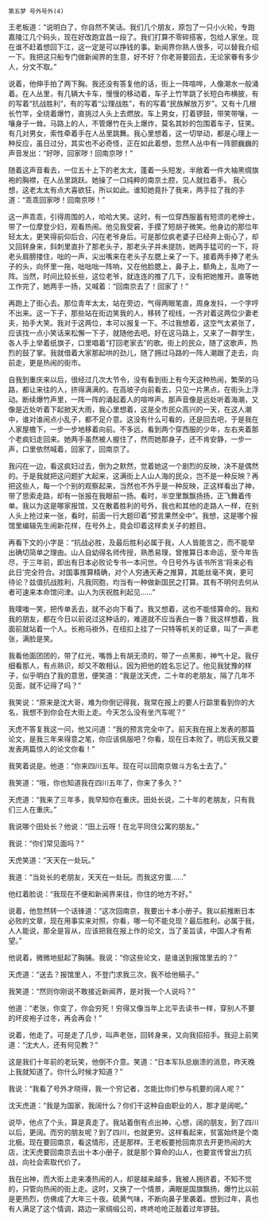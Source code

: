     第五梦 号外号外(4) 

   王老板道：“说明白了，你自然不笑话。我们几个朋友，原包了一只小火轮，专跑嘉陵江几个码头，现在好改跑宜昌一段了。我们打算不零碎搭客，包给人家坐。现在谁不赶着想回下江，这一定是可以挣钱的事。新闻界你熟人很多，可以替我介绍一下。我把这只船专门做新闻界的生意，好不好？你老哥要回去，无论家眷有多少人，分文不取。”

   说着，他伸手拍了两下胸。我还没有答复他的话，街上一阵喧哗，人像潮水一般涌着。在人丛里，有几辆大卡车，慢慢的移动着，车子上竹竿跳了长短白布横披，有的写着“抗战胜利”，有的写着“公理战胜”，有的写着“民族解放万岁”。又有十几根长竹竿，全绕着爆竹，直挑过人头上去燃放。车上男女，打着锣鼓，带笑带嚷，一嚷身子一耸。马路上的人，不管爆竹在头上爆炸，莫名其妙的包围着车子，狂笑。有几对男女，索性牵着手在人丛里跳舞。我心里想着，这一切举动，都是心理上一种反应，虽日过分，其实也不必奇怪，正在如此着想，忽然人丛中有一阵颤巍巍的声音发出：“好哕，回家哕！回南京哕！”

   随着这声音看去，一位五十上下的老太太，蓬着一头短发，半敞着一件大袖黑绸旗袍的胸襟，在人丛里跳跃。她操了一口纯粹的南京土腔，见人就拉着手。 我心想，这老太太有点大喜欲狂，所以如此。谁知她竟扑了我来，两手拉了我的手道：“乖乖回家哕！回南京哕！”

   这一声乖乖，引得周围的人，哈哈大笑。这时，有一位穿西服蓄有短须的老绅士，带了一位摩登少妇，观看热闹。他见我受窘，手摸了短胡子微笑。他身边的那位年轻太太，更笑得前仰后合，闪在老爷身后。可是那位疯老婆子已经奔上街心了，却又回转身来，斜刺里直扑了那老头子，那老头子并未提防，她两手猛可的一下，将老头肩膀搂住，咄的一声，尖出嘴来在老头子左腮上亲了一下。接着两手捧了老头子的头，向怀里一拖，咄咄咄一阵响，又在他脸腮上，鼻子上，额角上，乱吻了一阵。当然，时间比较长些，这位老爷，就连连的推了几下，没有把她推开。直等她工作完了，她两手一扬，又喊着：“回南京去了！回家了！”

   再跑上了街心去。那位青年太太，站在旁边，气得两眼笔直，周身发抖，一个字哼不出来。这一下子，那些站在街边笑我的人，移转了视线，一齐对着这两位少妻老夫，拍手大笑。我对于这两位，本可以报复一下。不过我想着，这空气太紧张了，应该找一点小笑话来松懈一下子，就随他去吧。好在这马路上，又来了一群学生，各人手上举着纸旗子，口里唱着“打回老家去”的歌。街上的民众，随了这歌声，热烈的鼓了掌。我就借着大家那起哄的劲儿，随了拥过马路的一阵人潮跟了走去，向前走，更是热闹的街市。

   自我到重庆来以后，很经过几次大节令，没有看到街上有今天这种热闹，繁荣的马路，都让来往的人，挤得满满的。在高坡子向前看去，只见一片黑点，在街头上浮动。断续爆竹声里，一阵一阵的涌起着人的喧哗声。那声音像是远处听着海潮，又像是近处听着下起掀天大雨，我心里想着，这是全市民众高兴的一天，在这人潮中，谁对谁闹点小乱子，都不足介意。这没有什么可看的，还是回去吧，于是我在人家屋檐下，一步一步地移着向前。不多远，看到两个穿西服的少年，左右夹着那个老疯妇走回来。她两手虽然被人握住了，然而她那身子，还不肯安静，一步一声，口里依然喊着，回家了，回南京了。

   我闪在一边，看这疯妇过去，倒为之默然，觉着她这一个剧烈的反映，决不是偶然的。于是我就把这问题扩大起来，这满街上人山人海的民众，岂不是一种反映？再把这些人，每一个个别的观察起来，当然也不外乎是一种反映，正这样看出了神，带了思索走路，却有一张报在我眼前一扬。看时，半空里飘飘扬扬，正飞舞着传单。我以为这是哪家报馆，又在散着胜利的号外，我也和其他的走路人一样，在别人头上抢过来一张，看时，前面一行大题印着“预言果然全中”。我想，这是哪个报馆里编辑先生闹新花样，在号外上，竟会印着这样卖关子的题目。

   再看下文的小字是：“抗战必胜，及最后胜利必属于我，人人皆能言之，而不能举出确切简单之理由。山人自幼得名师传授，熟悉易理，曾推算日本命运，至今年告尽，于三年前，即出有日本必败论专书一本问世。今日号外与该书所言‘将来必有此日’完全符合。对国事推算精确，对个人穷通天寿之推算，其能丝毫不爽，更可待论？兹值抗战胜利，凡我同胞，均当有一种做新国民之打算。其有不明何去何从者可速来本命馆问津。山人为庆祝胜利起见……”

   我噗嗤一笑，把传单丢去，就不必向下看了。我又想着，这也不能怪算命的。我和我的朋友，都在今日以前说过这种话的，难道就不应当表白一番？我这样想着，我面前就站着一个人。长袍马褂外，在纽扣上挂了一只特等机关的证章，叫了一声老张，满脸是笑。

   我看他面团团的，带了红光，嘴唇上有胡无须的，带了一点黑影，神气十足。我仔细看那人，有点熟识，却又不敢相认，因为把他的姓名忘记了。他见我犹豫的样子，似乎明白了我的意思，便笑道：“我是沈天虎，二十年的老朋友，隔了几年不见面，就不记得了吗？”

   我笑说：“原来是沈大哥，难为你倒记得我，我常在报上的要人行踪里看到你的大名，我想不到你会在大街上走。今天怎么没有坐汽车呢？”

   天虎不答复我这一问，他又问道：“我的预言完全中了。前天我在报上发表的那篇论文，是我三年来得意之笔，你应该佩服吧？你看，现在日本败了。明后天我又要发表两篇惊人的论文你看！”

   我笑着说是。他道：“你来四川五年。现在可以回南京做斗方名士去了。”

   我笑道：“哦，你也知道我在四川五年了，你来了多久？”

   天虎道：“我来了三年多，我早知你在重庆。田处长说，二十年的老朋友，只有我们三人在重庆。”

   我说哪个田处长？他说：“田上云呀！在北平同住公寓的朋友。”

   我说：“你们常见面吗？”

   天虎笑道：“天天在一处玩。”

   我道：“当处长的老朋友，天天在一处玩。而我这穷蛋……”

   他红着脸说：“我现在不便和新闻界来往，你住的地方不好。”

   说着，他忽然转一个话锋道：“这次回南京，我要出十本小册子。我以前推断日本必败的文章，现在用事实来对照，你看，哪一句不能兑现？最后胜利，必属于我，人人能说，那全是盲从，应该把我在报上作的论文，当了圣旨读，中国人才有希望。”

   他说着，微微地挺起了胸脯。我说：“你这些论文，是谁送到报馆里去的？”

   天虎道：“送去？报馆里人，不登门求我三次，我不给他稿子。”

   我笑道：“然则你刚说不敢接近新闻界，是对我一个人说吗？”

   他道：“老张，你变了，你会穷死！穷得又像当年上北平去读书一样，穿别人不要的坏皮袍子过冬，再会再会！”

   说着，他走了。可是走了几步，叫声老张，回转身来，又向我招招手。我迎上前笑道：“沈大人，还有何见教？”

   这是我们十年前的老玩笑，他倒不介意。笑道：“日本军队总崩溃的消息，昨天晚上我就知道了。你什么时候才知道？”

   我说：“我看了号外才晓得，我一个穷记者，怎能比你们参与机要的阔人呢？”

   沈天虎道：“我是为国家，我阔什么？你们干这种自由职业的人，那才是阔呢。”

   说毕，他点了个头，算是真走了。我站着倒有点出神，心想，阔的朋友，到了四川以后，更阔。而穷的朋友呢？到了四川，也就更穷。这样看起来，贫富始终是个南北极。现在要回南京，看这情形，还是那样。王老板要抢回南京去开更热闹的大店，沈天虎要回南京去出十本小册子，就是那个算命的山人，也要宣传曾出力抗战，向社会索取代价了。

   我在出神，而大街上走来凑热闹的人，却是越来越多，我被人拥挤着，不知不觉的，只管向热闹的街上走。这时，又换了一个情景，满眼是国旗飘扬，爆竹比以前是更热烈，仿佛成了大年三十夜。硫黄气味，不断向鼻子里袭着。想到过年，真也有人满足了这个情调，路边一家绸缎公司，咚咚呛呛正敲着过年锣鼓。

